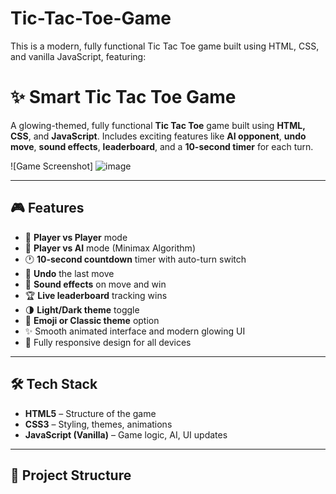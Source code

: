 # Tic-Tac-Toe-Game
This is a modern, fully functional Tic Tac Toe game built using HTML, CSS, and vanilla JavaScript, featuring:
# ✨ Smart Tic Tac Toe Game

A glowing-themed, fully functional **Tic Tac Toe** game built using **HTML, CSS**, and **JavaScript**. Includes exciting features like **AI opponent**, **undo move**, **sound effects**, **leaderboard**, and a **10-second timer** for each turn.

![Game Screenshot]
![image](https://github.com/user-attachments/assets/f6b13aff-b3d3-4d66-adce-1e96edb4aa69)

---

## 🎮 Features

- 👤 **Player vs Player** mode  
- 🤖 **Player vs AI** mode (Minimax Algorithm)
- 🕐 **10-second countdown** timer with auto-turn switch
- 🔁 **Undo** the last move
- 🎵 **Sound effects** on move and win
- 🏆 **Live leaderboard** tracking wins
- 🌗 **Light/Dark theme** toggle
- 🎨 **Emoji or Classic theme** option
- ✨ Smooth animated interface and modern glowing UI
- 📱 Fully responsive design for all devices

---

## 🛠 Tech Stack

- **HTML5** – Structure of the game
- **CSS3** – Styling, themes, animations
- **JavaScript (Vanilla)** – Game logic, AI, UI updates

---

## 📂 Project Structure

